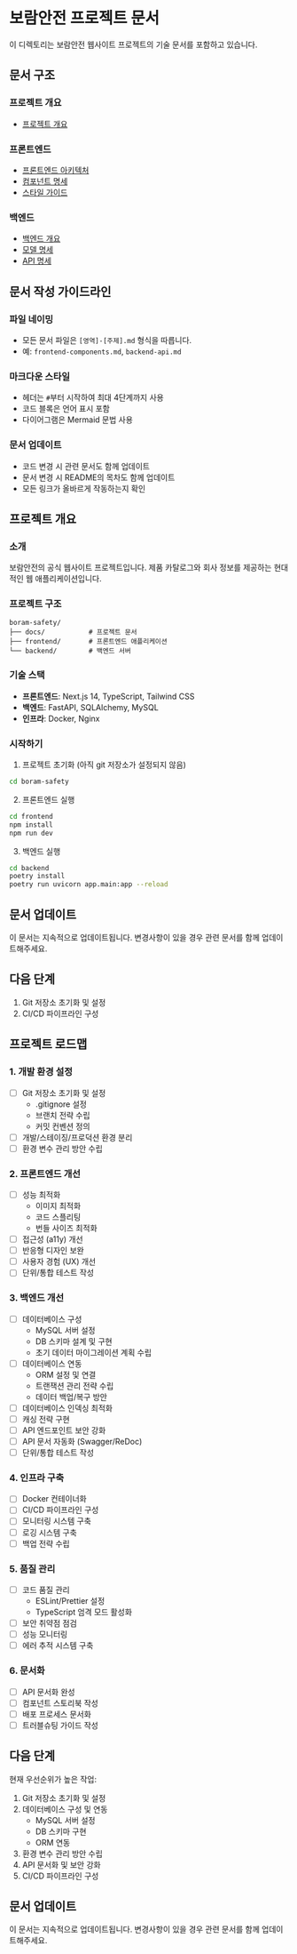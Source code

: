 # 보람안전 프로젝트 문서

이 디렉토리는 보람안전 웹사이트 프로젝트의 기술 문서를 포함하고 있습니다.

## 문서 구조

### 프로젝트 개요
- [프로젝트 개요](./project-overview.md)

### 프론트엔드
- [프론트엔드 아키텍처](./frontend-architecture.md)
- [컴포넌트 명세](./frontend-components.md)
- [스타일 가이드](./frontend-style.md)

### 백엔드
- [백엔드 개요](./backend-overview.md)
- [모델 명세](./backend-models.md)
- [API 명세](./backend-api.md)

## 문서 작성 가이드라인

### 파일 네이밍
- 모든 문서 파일은 `[영역]-[주제].md` 형식을 따릅니다.
- 예: `frontend-components.md`, `backend-api.md`

### 마크다운 스타일
- 헤더는 `#`부터 시작하여 최대 4단계까지 사용
- 코드 블록은 언어 표시 포함
- 다이어그램은 Mermaid 문법 사용

### 문서 업데이트
- 코드 변경 시 관련 문서도 함께 업데이트
- 문서 변경 시 README의 목차도 함께 업데이트
- 모든 링크가 올바르게 작동하는지 확인

## 프로젝트 개요

### 소개
보람안전의 공식 웹사이트 프로젝트입니다. 제품 카탈로그와 회사 정보를 제공하는 현대적인 웹 애플리케이션입니다.

### 프로젝트 구조
```
boram-safety/
├── docs/           # 프로젝트 문서
├── frontend/       # 프론트엔드 애플리케이션
└── backend/        # 백엔드 서버
```

### 기술 스택
- **프론트엔드**: Next.js 14, TypeScript, Tailwind CSS
- **백엔드**: FastAPI, SQLAlchemy, MySQL
- **인프라**: Docker, Nginx

### 시작하기
1. 프로젝트 초기화 (아직 git 저장소가 설정되지 않음)
```bash
cd boram-safety
```

2. 프론트엔드 실행
```bash
cd frontend
npm install
npm run dev
```

3. 백엔드 실행
```bash
cd backend
poetry install
poetry run uvicorn app.main:app --reload
```

## 문서 업데이트
이 문서는 지속적으로 업데이트됩니다. 변경사항이 있을 경우 관련 문서를 함께 업데이트해주세요.

## 다음 단계
1. Git 저장소 초기화 및 설정
2. CI/CD 파이프라인 구성 

## 프로젝트 로드맵

### 1. 개발 환경 설정
- [ ] Git 저장소 초기화 및 설정
  - .gitignore 설정
  - 브랜치 전략 수립
  - 커밋 컨벤션 정의
- [ ] 개발/스테이징/프로덕션 환경 분리
- [ ] 환경 변수 관리 방안 수립

### 2. 프론트엔드 개선
- [ ] 성능 최적화
  - 이미지 최적화
  - 코드 스플리팅
  - 번들 사이즈 최적화
- [ ] 접근성 (a11y) 개선
- [ ] 반응형 디자인 보완
- [ ] 사용자 경험 (UX) 개선
- [ ] 단위/통합 테스트 작성

### 3. 백엔드 개선
- [ ] 데이터베이스 구성
  - MySQL 서버 설정
  - DB 스키마 설계 및 구현
  - 초기 데이터 마이그레이션 계획 수립
- [ ] 데이터베이스 연동
  - ORM 설정 및 연결
  - 트랜잭션 관리 전략 수립
  - 데이터 백업/복구 방안
- [ ] 데이터베이스 인덱싱 최적화
- [ ] 캐싱 전략 구현
- [ ] API 엔드포인트 보안 강화
- [ ] API 문서 자동화 (Swagger/ReDoc)
- [ ] 단위/통합 테스트 작성

### 4. 인프라 구축
- [ ] Docker 컨테이너화
- [ ] CI/CD 파이프라인 구성
- [ ] 모니터링 시스템 구축
- [ ] 로깅 시스템 구축
- [ ] 백업 전략 수립

### 5. 품질 관리
- [ ] 코드 품질 관리
  - ESLint/Prettier 설정
  - TypeScript 엄격 모드 활성화
- [ ] 보안 취약점 점검
- [ ] 성능 모니터링
- [ ] 에러 추적 시스템 구축

### 6. 문서화
- [ ] API 문서화 완성
- [ ] 컴포넌트 스토리북 작성
- [ ] 배포 프로세스 문서화
- [ ] 트러블슈팅 가이드 작성

## 다음 단계
현재 우선순위가 높은 작업:
1. Git 저장소 초기화 및 설정
2. 데이터베이스 구성 및 연동
   - MySQL 서버 설정
   - DB 스키마 구현
   - ORM 연동
3. 환경 변수 관리 방안 수립
4. API 문서화 및 보안 강화
5. CI/CD 파이프라인 구성

## 문서 업데이트
이 문서는 지속적으로 업데이트됩니다. 변경사항이 있을 경우 관련 문서를 함께 업데이트해주세요. 